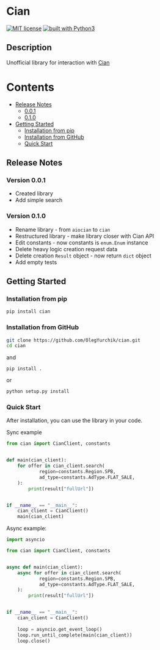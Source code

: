 # Cian
[![MIT license](https://img.shields.io/badge/license-MIT-blue.svg)](https://github.com/OlegYurchik/aiocian/blob/master/LICENSE)
[![built with Python3](https://img.shields.io/badge/built%20with-Python3-red.svg)](https://www.python.org/)
## Description
Unofficial library for interaction with [Cian](https://cian.ru)

Contents
=================
* [Release Notes](#release-notes)
  * [0.0.1](#version-0-0-1)
  * [0.1.0](#version-0-1-0)
* [Getting Started](#getting-started)
  * [Installation from pip](#installation-from-pip)
  * [Installation from GitHub](#installation-from-github)
  * [Quick Start](#quick-start)
## Release Notes
### Version 0.0.1
* Created library
* Add simple search
### Version 0.1.0
* Rename library - from `aiocian` to `cian`
* Restructured library - make library closer with Cian API
* Edit constants - now constants is `enum.Enum` instance
* Delete heavy logic creation request data
* Delete creation `Result` object - now return `dict` object
* Add empty tests
## Getting Started
### Installation from pip
```bash
pip install cian
```
### Installation from GitHub
```bash
git clone https://github.com/OlegYurchik/cian.git
cd cian
```
and
```
pip install .
```
or
```bash
python setup.py install
```
### Quick Start
After installation, you can use the library in your code. 

Sync example

```python
from cian import CianClient, constants


def main(cian_client):
    for offer in cian_client.search(
            region=constants.Region.SPB,
            ad_type=constants.AdType.FLAT_SALE,
    ):
        print(result["fullUrl"])


if __name__ == "__main__":
    cian_client = CianClient()
    main(cian_client)
```

Async example:

```python
import asyncio

from cian import CianClient, constants


async def main(cian_client):
    async for offer in cian_client.search(
            region=constants.Region.SPB,
            ad_type=constants.AdType.FLAT_SALE,
    ):
        print(result["fullUrl"])


if __name__ == "__main__":
    cian_client = CianClient()
    
    loop = asyncio.get_event_loop()
    loop.run_until_complete(main(cian_client))
    loop.close()
```